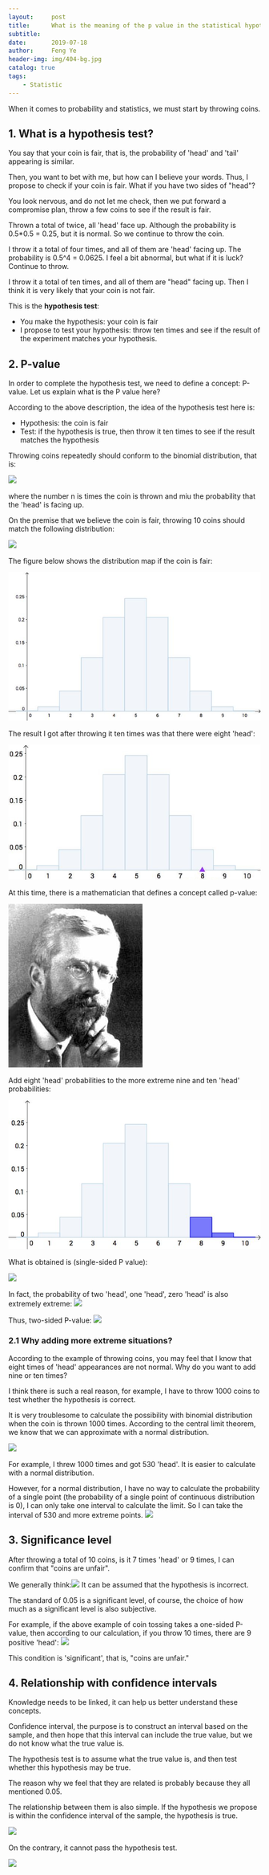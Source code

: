 ```yaml
---
layout:     post
title:      What is the meaning of the p value in the statistical hypothesis test?
subtitle:   
date:       2019-07-18
author:     Feng Ye
header-img: img/404-bg.jpg
catalog: true
tags:
    - Statistic
---
```


When it comes to probability and statistics, we must start by throwing coins. 

## 1. What is a hypothesis test?

You say that your coin is fair, that is, the probability of 'head' and 'tail' appearing is similar.

Then, you want to bet with me, but how can I believe your words. Thus, I propose to check if your coin is fair. What if you have two sides of "head"? 

You look nervous, and do not let me check, then we put forward a compromise plan, throw a few coins to see if the result is fair.

Thrown a total of twice, all 'head' face up. Although the probability is 0.5*0.5 = 0.25, but it is normal. So we continue to throw the coin.

I throw it a total of four times, and all of them are 'head' facing up. The probability is 0.5^4 = 0.0625. I feel a bit abnormal, but what if it is luck? 
Continue to throw.

I throw it a total of ten times, and all of them are "head" facing up. Then I think it is very likely that your coin is not fair.

This is the **hypothesis test**:
- You make the hypothesis: your coin is fair
- I propose to test your hypothesis: throw ten times and see if the result of the experiment matches your hypothesis.

## 2. P-value
In order to complete the hypothesis test, we need to define a concept: P-value. 
Let us explain what is the P value here?

According to the above description, the idea of ​​the hypothesis test here is:
- Hypothesis: the coin is fair
- Test: if the hypothesis is true, then throw it ten times to see if the result matches the hypothesis

Throwing coins repeatedly should conform to the binomial distribution, that is:

![](https://www.zhihu.com/equation?tex=X%5Csim+B%28n%2C%5Cmu+%29%5C%5C)

where the number n is times the coin is thrown and miu the probability that the 'head' is facing up.

On the premise that we believe the coin is fair, throwing 10 coins should match the following distribution:

![](https://www.zhihu.com/equation?tex=X%5Csim+B%2810%2C+0.5%29%5C%5C)

The figure below shows the distribution map if the coin is fair:

![](/img/in-post/Pvalue/bn2.jpg)

The result I got after throwing it ten times was that there were eight 'head':

![](/img/in-post/Pvalue/bn3.jpg)

At this time, there is a mathematician that defines a concept called p-value:

![](/img/in-post/Pvalue/bn4.jpg)

Add eight 'head' probabilities to the more extreme nine and ten 'head' probabilities:

![](/img/in-post/Pvalue/bn5.jpg)

What is obtained is (single-sided P value):

![](https://www.zhihu.com/equation?tex=%5Ctext+%7Bp-value%7D%3DP%288%5Cleq+X%5Cleq+10%29%3D0.05%5C%5C)

In fact, the probability of two 'head', one 'head', zero 'head' is also extremely extreme:
![](https://pic2.zhimg.com/50/v2-f3e94c81ba5e5e9b460628d245735bc9_hd.jpg)

Thus, two-sided P-value:
![](https://www.zhihu.com/equation?tex=%5Ctext+%7Bp-value%7D%3DP%280%5Cleq+X%5Cleq+2%29%2BP%288%5Cleq+X%5Cleq+10%29%3D0.1%5C%5C)

### 2.1 Why adding more extreme situations? ###

According to the example of throwing coins, you may feel that I know that eight times of 'head' appearances are not normal. Why do you want to add nine or ten times?

I think there is such a real reason, for example, I have to throw 1000 coins to test whether the hypothesis is correct.

It is very troublesome to calculate the possibility with binomial distribution when the coin is thrown 1000 times. According to the central limit theorem, we know that we can approximate with a normal distribution.

![](https://pic2.zhimg.com/80/v2-a3570c77ffb6c1459cf84ed22d89992d_hd.jpg)

For example, I threw 1000 times and got 530 'head'. It is easier to calculate with a normal distribution.

However, for a normal distribution, I have no way to calculate the probability of a single point (the probability of a single point of continuous distribution is 0), I can only take one interval to calculate the limit. So I can take the interval of 530 and more extreme points.
![](https://pic4.zhimg.com/80/v2-1edee362d8d7c580de010ee7dca8fc6b_hd.jpg)

## 3. Significance level

After throwing a total of 10 coins, is it 7 times 'head' or 9 times, I can confirm that "coins are unfair".

We generally think:![](https://www.zhihu.com/equation?tex=%5Ctext+%7Bp-value%7D%5Cleq+0.05%5C%5C)
It can be assumed that the hypothesis is incorrect.

The standard of 0.05 is a significant level, of course, the choice of how much as a significant level is also subjective.

For example, if the above example of coin tossing takes a one-sided P-value, then according to our calculation, if you throw 10 times, there are 9 positive 'head':
![](https://www.zhihu.com/equation?tex=%5Ctext+%7Bp-value%7D%3DP%289%5Cleq+X%5Cleq+10%29%3D0.01%5Cleq+0.05%5C%5C)

This condition is 'significant', that is, "coins are unfair."

## 4. Relationship with confidence intervals

Knowledge needs to be linked, it can help us better understand these concepts.

Confidence interval, the purpose is to construct an interval based on the sample, and then hope that this interval can include the true value, but we do not know what the true value is.

The hypothesis test is to assume what the true value is, and then test whether this hypothesis may be true.

The reason why we feel that they are related is probably because they all mentioned 0.05.

The relationship between them is also simple. If the hypothesis we propose is within the confidence interval of the sample, the hypothesis is true.

![](https://pic1.zhimg.com/80/v2-6704ace6b06b1ebe0356ca5c23bdae18_hd.jpg)

On the contrary, it cannot pass the hypothesis test.

![](https://pic3.zhimg.com/80/v2-64103ea87cbd4d54e046bc164832032d_hd.jpg)

